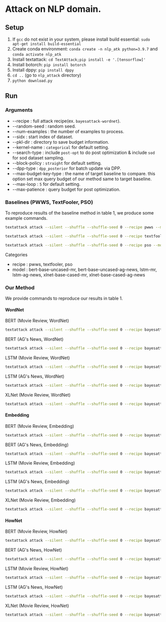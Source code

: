 # Attack on NLP domain.

## Setup
1. If `gcc` do not exist in your system, please install build essential: `sudo apt-get install build-essential`
2. Create conda environment: `conda create -n nlp_atk python=3.9.7` and `conda activate nlp_atk`
3. Install textattack: `cd TextAttack;pip install -e '.[tensorflow]'`
4. Install botorch: `pip install botorch`
5. Install dppy: `pip install dppy`
6. `cd ..` (go to `nlp_attack` directory)
7. `python download.py`
## Run

### Arguments
* --recipe : full attack recipe(ex. `bayesattack-wordnet`).
* --random-seed : random seed.
* --num-examples : the number of examples to process.
* --sidx : start index of dataset.
* --pkl-dir : directory to save budget information.
* --kernel-name : `categorical` for default setting.
* --search-type : include `post-opt` to do post optimization & include `sod` for sod dataset sampling.
* --block-policy : `straight` for default setting.
* --dpp-type : `dpp_posterior` for batch update via DPP.
* --max-budget-key-type : the name of target baseline to compare. this option set max query budget of our method same to target baseline.
* --max-loop : `5` for default setting.
* --max-patience : query budget for post optimization.

### Baselines (PWWS, TextFooler, PSO)
To reproduce results of the baseline method in table 1, we produce some example commands.

```bash
textattack attack --silent --shuffle --shuffle-seed 0 --recipe pwws --model bert-base-uncased-mr --random-seed 0 --num-examples 500 --sidx 0 --pkl-dir test
```

```bash
textattack attack --silent --shuffle --shuffle-seed 0 --recipe textfooler --model lstm-ag-news --random-seed 0 --num-examples 500 --sidx 0 --pkl-dir test
```

```bash
textattack attack --silent --shuffle --shuffle-seed 0 --recipe pso --model xlnet-base-cased-mr --random-seed 0 --num-examples 500 --sidx 0 --pkl-dir test
```

Categories
* recipe : pwws, textfooler, pso 
* model : bert-base-uncased-mr, bert-base-uncased-ag-news, lstm-mr, lstm-ag-news, xlnet-base-cased-mr, xlnet-base-cased-ag-news

### Our Method
We provide commands to reproduce our results in table 1.

#### WordNet 
BERT (Movie Review, WordNet)
```bash
textattack attack --silent --shuffle --shuffle-seed 0 --recipe bayesattack-wordnet --model bert-base-uncased-mr --random-seed 0 --num-examples 500 --sidx 0 --pkl-dir test --kernel-name categorical --search-type post-opt_sod --block-policy straight --dpp-type dpp_posterior --max-budget-key-type pwws --max-loop 5 --max-patience 100
```
BERT (AG's News, WordNet)
```bash
textattack attack --silent --shuffle --shuffle-seed 0 --recipe bayesattack-wordnet --model bert-base-uncased-ag-news --random-seed 0 --num-examples 500 --sidx 0 --pkl-dir test --kernel-name categorical --search-type post-opt_sod --block-policy straight --dpp-type dpp_posterior --max-budget-key-type pwws --max-loop 5 --max-patience 100
```
LSTM (Movie Review, WordNet)
```bash
textattack attack --silent --shuffle --shuffle-seed 0 --recipe bayesattack-wordnet --model lstm-mr --random-seed 0 --num-examples 500 --sidx 0 --pkl-dir test --kernel-name categorical --search-type post-opt_sod --block-policy straight --dpp-type dpp_posterior --max-budget-key-type pwws --max-loop 5 --max-patience 100
```
LSTM (AG's News, WordNet)
```bash
textattack attack --silent --shuffle --shuffle-seed 0 --recipe bayesattack-wordnet --model lstm-ag-news --random-seed 0 --num-examples 500 --sidx 0 --pkl-dir test --kernel-name categorical --search-type post-opt_sod --block-policy straight --dpp-type dpp_posterior --max-budget-key-type pwws --max-loop 5 --max-patience 100
```
XLNet (Movie Review, WordNet)
```bash
textattack attack --silent --shuffle --shuffle-seed 0 --recipe bayesattack-wordnet --model xlnet-base-cased-mr --random-seed 0 --num-examples 500 --sidx 0 --pkl-dir test --kernel-name categorical --search-type post-opt_sod --block-policy straight --dpp-type dpp_posterior --max-budget-key-type pwws --max-loop 5 --max-patience 100
```

#### Embedding
BERT (Movie Review, Embedding)
```bash
textattack attack --silent --shuffle --shuffle-seed 0 --recipe bayesattack-embedding --model bert-base-uncased-mr --random-seed 0 --num-examples 500 --sidx 0 --pkl-dir test --kernel-name categorical --search-type post-opt_sod --block-policy straight --dpp-type dpp_posterior --max-budget-key-type textfooler --max-loop 5 --max-patience 50
```
BERT (AG's News, Embedding)
```bash
textattack attack --silent --shuffle --shuffle-seed 0 --recipe bayesattack-embedding --model bert-base-uncased-ag-news --random-seed 0 --num-examples 500 --sidx 0 --pkl-dir test --kernel-name categorical --search-type post-opt_sod --block-policy straight --dpp-type dpp_posterior --max-budget-key-type textfooler --max-loop 5 --max-patience 50
```
LSTM (Movie Review, Embedding)
```bash
textattack attack --silent --shuffle --shuffle-seed 0 --recipe bayesattack-embedding --model lstm-mr --random-seed 0 --num-examples 500 --sidx 0 --pkl-dir test --kernel-name categorical --search-type post-opt_sod --block-policy straight --dpp-type dpp_posterior --max-budget-key-type textfooler --max-loop 5 --max-patience 50
```
LSTM (AG's News, Embedding)
```bash
textattack attack --silent --shuffle --shuffle-seed 0 --recipe bayesattack-embedding --model lstm-ag-news --random-seed 0 --num-examples 500 --sidx 0 --pkl-dir test --kernel-name categorical --search-type post-opt_sod --block-policy straight --dpp-type dpp_posterior --max-budget-key-type textfooler --max-loop 5 --max-patience 50
```
XLNet (Movie Review, Embedding)
```bash
textattack attack --silent --shuffle --shuffle-seed 0 --recipe bayesattack-embedding --model xlnet-base-cased-mr --random-seed 0 --num-examples 500 --sidx 0 --pkl-dir test --kernel-name categorical --search-type post-opt_sod --block-policy straight --dpp-type dpp_posterior --max-budget-key-type textfooler --max-loop 5 --max-patience 50
```

#### HowNet
BERT (Movie Review, HowNet)
```bash
textattack attack --silent --shuffle --shuffle-seed 0 --recipe bayesattack-hownet --model bert-base-uncased-mr --random-seed 0 --num-examples 500 --sidx 0 --pkl-dir test --kernel-name categorical --search-type post-opt_sod --block-policy straight --dpp-type dpp_posterior --max-budget-key-type pso --max-loop 5 --max-patience 100
```
BERT (AG's News, HowNet)
```bash
textattack attack --silent --shuffle --shuffle-seed 0 --recipe bayesattack-hownet --model bert-base-uncased-ag-news --random-seed 0 --num-examples 500 --sidx 0 --pkl-dir test --kernel-name categorical --search-type post-opt_sod --block-policy straight --dpp-type dpp_posterior --max-budget-key-type pso --max-loop 5 --max-patience 100
```
LSTM (Movie Review, HowNet)
```bash
textattack attack --silent --shuffle --shuffle-seed 0 --recipe bayesattack-hownet --model lstm-mr --random-seed 0 --num-examples 500 --sidx 0 --pkl-dir test --kernel-name categorical --search-type post-opt_sod --block-policy straight --dpp-type dpp_posterior --max-budget-key-type pso --max-loop 5 --max-patience 100
```
LSTM (AG's News, HowNet)
```bash
textattack attack --silent --shuffle --shuffle-seed 0 --recipe bayesattack-hownet --model lstm-ag-news --random-seed 0 --num-examples 500 --sidx 0 --pkl-dir test --kernel-name categorical --search-type post-opt_sod --block-policy straight --dpp-type dpp_posterior --max-budget-key-type pso --max-loop 5 --max-patience 100
```
XLNet (Movie Review, HowNet)
```bash
textattack attack --silent --shuffle --shuffle-seed 0 --recipe bayesattack-hownet --model xlnet-base-cased-mr --random-seed 0 --num-examples 500 --sidx 0 --pkl-dir test --kernel-name categorical --search-type post-opt_sod --block-policy straight --dpp-type dpp_posterior --max-budget-key-type pso --max-loop 5 --max-patience 100
```


